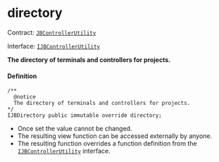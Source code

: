 # directory

Contract: [`JBControllerUtility`](/docs/dev/v2/contracts/or-abstract/jbcontrollerutility/README.md)​‌

Interface: [`IJBControllerUtility`](/docs/dev/v2/interfaces/ijbcontrollerutility.md)

**The directory of terminals and controllers for projects.**

#### Definition

```
/**
  @notice
  The directory of terminals and controllers for projects.
*/
IJBDirectory public immutable override directory;
```

* Once set the value cannot be changed.
* The resulting view function can be accessed externally by anyone.
* The resulting function overrides a function definition from the [`IJBControllerUtility`](/docs/dev/v2/interfaces/ijbcontrollerutility.md) interface.
